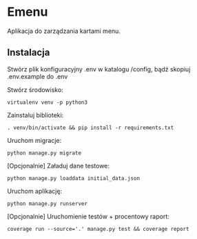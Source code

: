 # Emenu

Aplikacja do zarządzania kartami menu.

## Instalacja

Stwórz plik konfiguracyjny .env w katalogu /config, bądź skopiuj .env.example do .env

Stwórz środowisko:

```virtualenv venv -p python3```

Zainstaluj biblioteki:

```. venv/bin/activate && pip install -r requirements.txt```

Uruchom migracje:

```python manage.py migrate```


[Opcjonalnie] Załaduj dane testowe:

```python manage.py loaddata initial_data.json```


Uruchom aplikację:

```python manage.py runserver```


[Opcjonalnie] Uruchomienie testów + procentowy raport:

```coverage run --source='.' manage.py test && coverage report```
